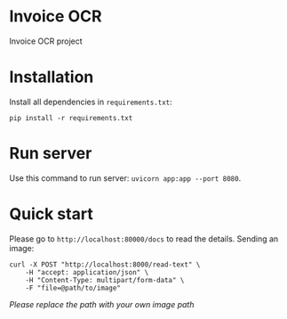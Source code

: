 # Invoice OCR
Invoice OCR project

# Installation
Install all dependencies in `requirements.txt`:
```
pip install -r requirements.txt
```

# Run server
Use this command to run server: `uvicorn app:app --port 8080`.

# Quick start
Please go to `http://localhost:80000/docs` to read the details. Sending an image:
```
curl -X POST "http://localhost:8000/read-text" \
    -H "accept: application/json" \
    -H "Content-Type: multipart/form-data" \
    -F "file=@path/to/image"
```
*Please replace the path with your own image path*